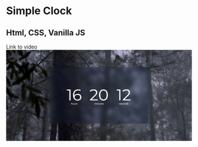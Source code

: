 # Simple Clock 
## Html, CSS, Vanilla JS

Link to video
[![Watch it on youtube](./src/print.png)]("https://youtu.be/C1DKOxs4PjY'")